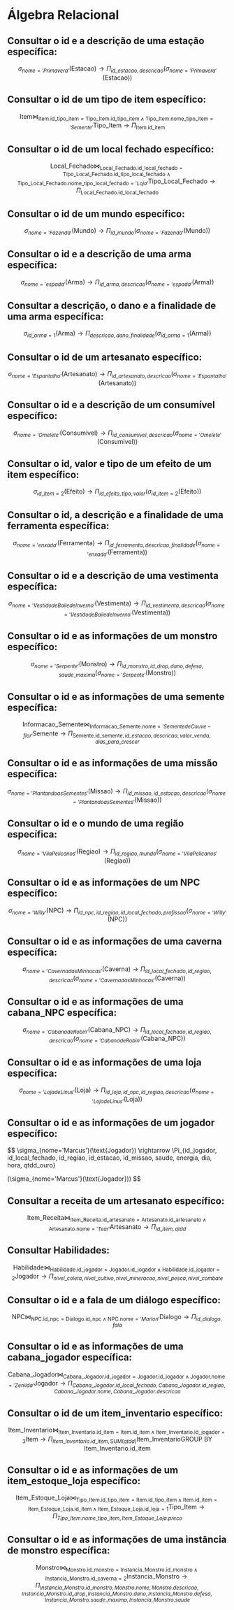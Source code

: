 <script type="text/javascript" async
  src="https://cdnjs.cloudflare.com/ajax/libs/mathjax/2.7.7/MathJax.js?config=TeX-MML-AM_CHTML">
</script>

# Álgebra Relacional

## Consultar o id e a descrição de uma estação específica:
$$
\sigma_{nome='Primavera'}(\text{Estacao}) \rightarrow \Pi_{id\_estacao, descricao}(\sigma_{nome='Primavera'}(\text{Estacao}))
$$

## Consultar o id de um tipo de item específico:
$$
\text{Item} \bowtie_{\text{Item.id\_tipo\_item} = \text{Tipo\_Item.id\_tipo\_item} \land \text{Tipo\_Item.nome\_tipo\_item} = 'Semente'} \text{Tipo\_Item} \rightarrow \Pi_{\text{Item.id\_item}}
$$

## Consultar o id de um local fechado específico:
$$
\text{Local\_Fechado} \bowtie_{\text{Local\_Fechado.id\_local\_fechado} = \text{Tipo\_Local\_Fechado.id\_tipo\_local\_fechado} \land \text{Tipo\_Local\_Fechado.nome\_tipo\_local\_fechado} = 'Loja'} \text{Tipo\_Local\_Fechado} \rightarrow \Pi_{\text{Local\_Fechado.id\_local\_fechado}}
$$

## Consultar o id de um mundo específico:
$$
\sigma_{nome='Fazenda'}(\text{Mundo}) \rightarrow \Pi_{id\_mundo}(\sigma_{nome='Fazenda'}(\text{Mundo}))
$$

## Consultar o id e a descrição de uma arma específica:
$$
\sigma_{nome='espada'}(\text{Arma}) \rightarrow \Pi_{id\_arma, descricao}(\sigma_{nome='espada'}(\text{Arma}))
$$

## Consultar a descrição, o dano e a finalidade de uma arma específica:
$$
\sigma_{id\_arma=1}(\text{Arma}) \rightarrow \Pi_{descricao, dano, finalidade}(\sigma_{id\_arma=1}(\text{Arma}))
$$

## Consultar o id de um artesanato específico:
$$
\sigma_{nome='Espantalho'}(\text{Artesanato}) \rightarrow \Pi_{id\_artesanato, descricao}(\sigma_{nome='Espantalho'}(\text{Artesanato}))
$$

## Consultar o id e a descrição de um consumível específico:
$$
\sigma_{nome='Omelete'}(\text{Consumivel}) \rightarrow \Pi_{id\_consumivel, descricao}(\sigma_{nome='Omelete'}(\text{Consumivel}))
$$

## Consultar o id, valor e tipo de um efeito de um item específico:
$$
\sigma_{id\_item=2}(\text{Efeito}) \rightarrow \Pi_{id\_efeito, tipo, valor}(\sigma_{id\_item=2}(\text{Efeito}))
$$

## Consultar o id, a descrição e a finalidade de uma ferramenta específica:
$$
\sigma_{nome='enxada'}(\text{Ferramenta}) \rightarrow \Pi_{id\_ferramenta, descricao, finalidade}(\sigma_{nome='enxada'}(\text{Ferramenta}))
$$

## Consultar o id e a descrição de uma vestimenta específica:
$$
\sigma_{nome='Vestido de Baile de Inverno'}(\text{Vestimenta}) \rightarrow \Pi_{id\_vestimenta, descricao}(\sigma_{nome='Vestido de Baile de Inverno'}(\text{Vestimenta}))
$$

## Consultar o id e as informações de um monstro específico:
$$
\sigma_{nome='Serpente'}(\text{Monstro}) \rightarrow \Pi_{id\_monstro, id\_drop, dano, defesa, saude\_maxima}(\sigma_{nome='Serpente'}(\text{Monstro}))
$$

## Consultar o id e as informações de uma semente específica:
$$
\text{Informacao\_Semente} \bowtie_{\text{Informacao\_Semente.nome} = 'Semente de Couve-flor'} \text{Semente} \rightarrow \Pi_{\text{Semente.id\_semente}, id\_estacao, descricao, valor\_venda, dias\_para\_crescer}
$$

## Consultar o id e as informações de uma missão específica:
$$
\sigma_{nome='Plantando as Sementes'}(\text{Missao}) \rightarrow \Pi_{id\_missao, id\_estacao, descricao}(\sigma_{nome='Plantando as Sementes'}(\text{Missao}))
$$

## Consultar o id e o mundo de uma região específica:
$$
\sigma_{nome='Vila Pelicanos'}(\text{Regiao}) \rightarrow \Pi_{id\_regiao, mundo}(\sigma_{nome='Vila Pelicanos'}(\text{Regiao}))
$$

## Consultar o id e as informações de um NPC específico:
$$
\sigma_{nome='Willy'}(\text{NPC}) \rightarrow \Pi_{id\_npc, id\_regiao, id\_local\_fechado, profissao}(\sigma_{nome='Willy'}(\text{NPC}))
$$

## Consultar o id e as informações de uma caverna específica:
$$
\sigma_{nome='Caverna das Minhocas'}(\text{Caverna}) \rightarrow \Pi_{id\_local\_fechado, id\_regiao, descricao}(\sigma_{nome='Caverna das Minhocas'}(\text{Caverna}))
$$

## Consultar o id e as informações de uma cabana_NPC específica:
$$
\sigma_{nome='Cabana de Robin'}(\text{Cabana\_NPC}) \rightarrow \Pi_{id\_local\_fechado, id\_regiao, descricao}(\sigma_{nome='Cabana de Robin'}(\text{Cabana\_NPC}))
$$

## Consultar o id e as informações de uma loja específica:
$$
\sigma_{nome='Loja de Linus'}(\text{Loja}) \rightarrow \Pi_{id\_loja, id\_npc, id\_regiao, descricao}(\sigma_{nome='Loja de Linus'}(\text{Loja}))
$$

## Consultar o id e as informações de um jogador específico:
$$
\sigma_{nome='Marcus'}(\text{Jogador}) \rightarrow \Pi_{id\_jogador, id\_local\_fechado, id\_regiao, id\_estacao, id\_missao, saude, energia, dia, hora, qtdd\_ouro}

(\sigma_{nome='Marcus'}(\text{Jogador}))
$$

## Consultar a receita de um artesanato específico:
$$
\text{Item\_Receita} \bowtie_{\text{Item\_Receita.id\_artesanato} = \text{Artesanato.id\_artesanato} \land \text{Artesanato.nome} = 'Tear'} \text{Artesanato} \rightarrow \Pi_{id\_item, qtdd}
$$

## Consultar Habilidades:
$$
\text{Habilidade} \bowtie_{\text{Habilidade.id\_jogador} = \text{Jogador.id\_jogador} \land \text{Habilidade.id\_jogador} = 2} \text{Jogador} \rightarrow \Pi_{nivel\_coleta, nivel\_cultivo, nivel\_mineracao, nivel\_pesca, nivel\_combate}
$$

## Consultar o id e a fala de um diálogo específico:
$$
\text{NPC} \bowtie_{\text{NPC.id\_npc} = \text{Dialogo.id\_npc} \land \text{NPC.nome} = 'Marlon'} \text{Dialogo} \rightarrow \Pi_{id\_dialogo, fala}
$$

## Consultar o id e as informações de uma cabana_jogador específica:
$$
\text{Cabana\_Jogador} \bowtie_{\text{Cabana\_Jogador.id\_jogador} = \text{Jogador.id\_jogador} \land \text{Jogador.nome} = 'Zenilda'} \text{Jogador} \rightarrow \Pi_{Cabana\_Jogador.id\_local\_fechado, Cabana\_Jogador.id\_regiao, Cabana\_Jogador.nome, Cabana\_Jogador.descricao}
$$

## Consultar o id de um item_inventario específico:
$$
\text{Item\_Inventario} \bowtie_{\text{Item\_Inventario.id\_item} = \text{Item.id\_item} \land \text{Item\_Inventario.id\_jogador} = 3} \text{Item} \rightarrow \Pi_{Item\_Inventario.id\_item, \text{SUM}(qtdd)} \text{Item\_Inventario} \text{GROUP BY Item\_Inventario.id\_item}
$$

## Consultar o id e as informações de um item_estoque_loja específico:
$$
\text{Item\_Estoque\_Loja} \bowtie_{\text{Tipo\_Item.id\_tipo\_item} = \text{Item.id\_tipo\_item} \land \text{Item.id\_item} = \text{Item\_Estoque\_Loja.id\_item} \land \text{Item\_Estoque\_Loja.id\_loja} = 1} \text{Tipo\_Item} \rightarrow \Pi_{Tipo\_Item.nome\_tipo\_item, Item\_Estoque\_Loja.preco}
$$

## Consultar o id e as informações de uma instância de monstro específica:
$$
\text{Monstro} \bowtie_{\text{Monstro.id\_monstro} = \text{Instancia\_Monstro.id\_monstro} \land \text{Instancia\_Monstro.id\_caverna} = 2} \text{Instancia\_Monstro} \rightarrow \Pi_{Instancia\_Monstro.id\_monstro, Monstro.nome, Monstro.descricao, Instancia\_Monstro.id\_drop, Instancia\_Monstro.dano, Instancia\_Monstro.defesa, Instancia\_Monstro.saude\_maxima, Instancia\_Monstro.saude}
$$